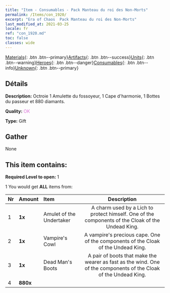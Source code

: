 ```yaml
---
title: "Item - Consumables - Pack Manteau du roi des Non-Morts"
permalink: /Items/con_1920/
excerpt: "Era of Chaos  Pack Manteau du roi des Non-Morts"
last_modified_at: 2021-03-25
locale: fr
ref: "con_1920.md"
toc: false
classes: wide
---
```

 [Materials](/fr/Items/){: .btn .btn--primary}[Artifacts](/fr/Items/Artifacts/){: .btn .btn--success}[Units](/fr/Items/Units/){: .btn .btn--warning}[Heroes](/fr/Items/Heroes/){: .btn .btn--danger}[Consumables](/fr/Items/Consumables/){: .btn .btn--info}[Unknown](/fr/Items/Unknown/){: .btn .btn--primary}

## Détails
 **Description:** Octroie 1 Amulette du fossoyeur, 1 Cape d'harmonie, 1 Bottes du passeur et 880 diamants.

 **Quality:** <span style="color: #DA70D6">OK</span>

 **Type:** Gift

## Gather

  None

## This item contains:

 **Required Level to open:** 1

 1 You would get **ALL** items  from:

  | Nr | Amount |     Item    | Description |
  |:---|:-------|:------------|:-----------:|
  | 1 |  **1x** | Amulet of the Undertaker | A charm used by a Lich to protect himself. One of the components of the Cloak of the Undead King.  | 
  | 2 |  **1x** | Vampire's Cowl | A vampire's precious cape. One of the components of the Cloak of the Undead King.  | 
  | 3 |  **1x** | Dead Man's Boots | A pair of boots that make the wearer as fast as the wind. One of the components of the Cloak of the Undead King.  | 
  | 4 |  **880x** | <i class="fas fa-gem"/> |  | 

